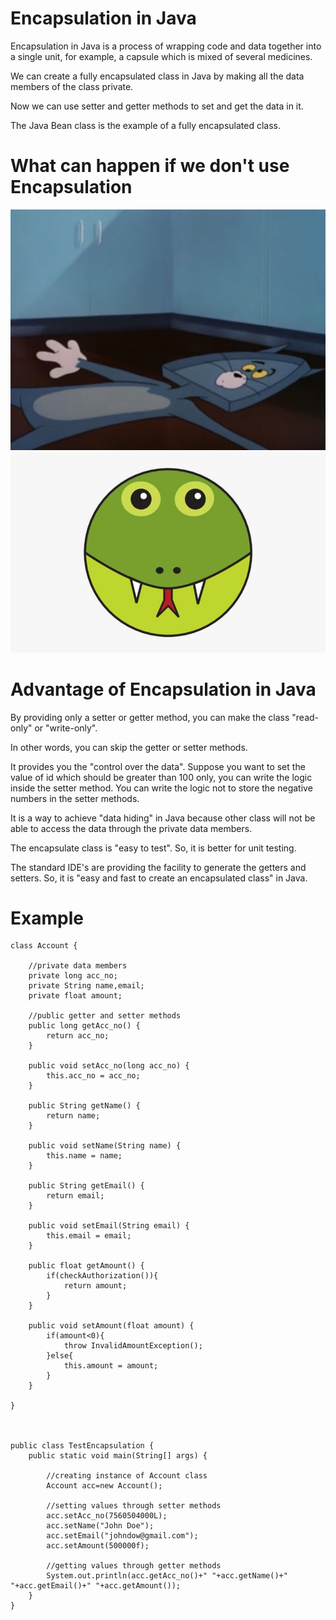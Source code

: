 # Encapsulation in Java
Encapsulation in Java is a process of wrapping code and data together into a single unit, for example, a capsule which is mixed of several medicines.

We can create a fully encapsulated class in Java by making all the data members of the class private. 
	
Now we can use setter and getter methods to set and get the data in it.

The Java Bean class is the example of a fully encapsulated class.


# What can happen if we don't use Encapsulation

![Flat Cat](cat-0.jfif) 
![Flat Snake](snake-0.jpg)

# Advantage of Encapsulation in Java
By providing only a setter or getter method, you can make the class "read-only" or "write-only". 
	
In other words, you can skip the getter or setter methods.
	
It provides you the "control over the data". 
Suppose you want to set the value of id which should be greater than 100 only, 
you can write the logic inside the setter method. 
You can write the logic not to store the negative numbers in the setter methods.
	
It is a way to achieve "data hiding" in Java because other class will not be able to access the data 	through the private data members.
	
The encapsulate class is "easy to test". So, it is better for unit testing.
	
The standard IDE's are providing the facility to generate the getters and setters. So, it is "easy and fast 	to create an encapsulated class" in Java.
	
# Example
	class Account {  
	
		//private data members  
		private long acc_no;  
		private String name,email;  
		private float amount;  
	
		//public getter and setter methods  
		public long getAcc_no() {  
		    return acc_no;  
		}  
		
		public void setAcc_no(long acc_no) {  
		    this.acc_no = acc_no;  
		}  
		
		public String getName() {  
		    return name;  
		}  
		
		public void setName(String name) {  
		    this.name = name;  
		}  
		
		public String getEmail() {  
		    return email;  
		}  
		
		public void setEmail(String email) {  
		    this.email = email;  
		}  
		
		public float getAmount() {
			if(checkAuthorization()){  
		    	return amount;  
		    }
		}  
		
		public void setAmount(float amount) {
			if(amount<0){
				throw InvalidAmountException();
			}else{  
		    	this.amount = amount;
		    }  
		}  
	  
	}  

	
	
	public class TestEncapsulation {  
		public static void main(String[] args) {  
		    
		    //creating instance of Account class  
		    Account acc=new Account();  
		    
		    //setting values through setter methods  
		    acc.setAcc_no(7560504000L);  
		    acc.setName("John Doe");  
		    acc.setEmail("johndow@gmail.com");  
		    acc.setAmount(500000f);  
		    
		    //getting values through getter methods  
		    System.out.println(acc.getAcc_no()+" "+acc.getName()+" "+acc.getEmail()+" "+acc.getAmount());  
		}  
	}  




  	 